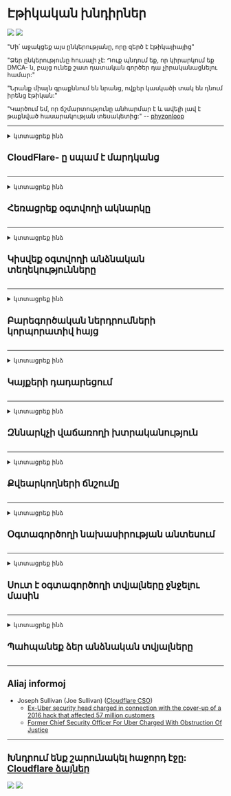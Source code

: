 # Էթիկական խնդիրներ

![](https://codeberg.org/crimeflare/cloudflare-tor/media/branch/master/image/itsreallythatbad.jpg)
![](https://codeberg.org/crimeflare/cloudflare-tor/media/branch/master/image/telegram/c81238387627b4bfd3dcd60f56d41626.jpg)

"Մի՛ աջակցեք այս ընկերությանը, որը զերծ է էթիկայիայից"

"Ձեր ընկերությունը հուսալի չէ: Դուք պնդում եք, որ կիրարկում եք DMCA- ն, բայց ունեք շատ դատական ​​գործեր դա չիրականացնելու համար:"

"Նրանք միայն գրաքննում են նրանց, ովքեր կասկածի տակ են դնում իրենց էթիկան:"

"Կարծում եմ, որ ճշմարտությունը անհարմար է և ավելի լավ է թաքնված հասարակության տեսակետից:"  -- [phyzonloop](https://twitter.com/phyzonloop)


---


<details>
<summary>կտտացրեք ինձ

## CloudFlare- ը սպամ է մարդկանց
</summary>


Cloudflare- ը սպամ-նամակներ է ուղարկում ոչ Cloudflare օգտագործողներին:

- Միայն էլ-նամակներ ուղարկեք այն բաժանորդներին, ովքեր մուտք են գործել
- Երբ օգտագործողը ասում է «կանգ», ապա դադարեցրեք էլ

Դա այդքան պարզ է: Բայց Cloudflare- ը կարևոր չէ:
Cloudflare- ն ասաց, որ իրենց ծառայությունից օգտվելը կարող է կանգնեցնել բոլոր սպամերը կամ հարձակվողները:
Ինչպե՞ս կարող ենք դադարեցնել Cloudflare- ը ՝ առանց Cloudflare- ի ակտիվացման:


| 🖼 | 🖼 |
| --- | --- |
| ![](https://codeberg.org/crimeflare/cloudflare-tor/media/branch/master/image/cfspam01.jpg) | ![](https://codeberg.org/crimeflare/cloudflare-tor/media/branch/master/image/cfspam03.jpg) |
| ![](https://codeberg.org/crimeflare/cloudflare-tor/media/branch/master/image/cfspam02.jpg) | ![](https://codeberg.org/crimeflare/cloudflare-tor/media/branch/master/image/cfspambrittany.jpg)<br>![](https://codeberg.org/crimeflare/cloudflare-tor/media/branch/master/image/cfspamtwtr.jpg) |

</details>

---

<details>
<summary>կտտացրեք ինձ

## Հեռացրեք օգտվողի ակնարկը
</summary>


Cloudflare- ի գրաքննիչի բացասական ակնարկները:
Եթե ​​Twitter- ում փակցնում եք հակահայկական Cloudflare տեքստ, հնարավորություն ունեք Cloudflare- ի աշխատակցից պատասխան ստանալ «Ոչ, դա չէ» հաղորդագրությամբ:
Եթե ​​ցանկացած ակնարկ կայքում բացասական ակնարկ եք փակցնում, ապա նրանք կփորձեն այն գրաքննության ենթարկել:


| 🖼 | 🖼 |
| --- | --- |
| ![](https://codeberg.org/crimeflare/cloudflare-tor/media/branch/master/image/cfcenrev_01.jpg)<br>![](https://codeberg.org/crimeflare/cloudflare-tor/media/branch/master/image/cfcenrev_02.jpg) | ![](https://codeberg.org/crimeflare/cloudflare-tor/media/branch/master/image/cfcenrev_03.jpg) |

</details>

---

<details>
<summary>կտտացրեք ինձ

## Կիսվեք օգտվողի անձնական տեղեկությունները
</summary>


Cloudflare- ը զանգվածային ոտնձգությունների խնդիր ունի:
Cloudflare- ը կիսում է հյուրընկալվող կայքերից դժգոհողների անձնական տվյալները:
Նրանք երբեմն խնդրում են ձեզ տրամադրել ձեր իսկական ID- ն:
Եթե ​​չեք ուզում ոտնձգություններ, հարձակման ենթարկվել, փոխանակվել կամ սպանվել, ավելի լավ է հեռու մնալ Cloudflared կայքերից:


| 🖼 | 🖼 |
| --- | --- |
| ![](https://codeberg.org/crimeflare/cloudflare-tor/media/branch/master/image/cfdox_what.jpg) | ![](https://codeberg.org/crimeflare/cloudflare-tor/media/branch/master/image/cfdox_swat.jpg) |
| ![](https://codeberg.org/crimeflare/cloudflare-tor/media/branch/master/image/cfdox_kill.jpg) | ![](https://codeberg.org/crimeflare/cloudflare-tor/media/branch/master/image/cfdox_threat.jpg) |
| ![](https://codeberg.org/crimeflare/cloudflare-tor/media/branch/master/image/cfdox_dox.jpg) | ![](https://codeberg.org/crimeflare/cloudflare-tor/media/branch/master/image/cfdox_ex1.jpg)<br>![](https://codeberg.org/crimeflare/cloudflare-tor/media/branch/master/image/cfdox_ex2.jpg) |

</details>

---

<details>
<summary>կտտացրեք ինձ

## Բարեգործական ներդրումների կորպորատիվ հայց
</summary>


CloudFlare- ը բարեգործական ներդրումներ է խնդրում:
Միանգամայն զղջում է, որ ամերիկյան կորպորացիան բարեգործություն կխնդրեր ոչ առևտրային կազմակերպությունների կողքին, որոնք լավ պատճառներ ունեն:
Եթե ​​ցանկանում եք արգելափակել մարդկանց կամ վատնել այլ մարդկանց ժամանակը, գուցե ցանկանաք պատվիրել մի քանի պիցցա Cloudflare- ի աշխատակիցների համար:


![](https://codeberg.org/crimeflare/cloudflare-tor/media/branch/master/image/cfdonate.jpg)

</details>

---

<details>
<summary>կտտացրեք ինձ

## Կայքերի դադարեցում
</summary>


Ի՞նչ եք անելու, եթե ձեր կայքը հանկարծակի իջնի:
Տեղեկություններ կան, որ Cloudflare- ը ջնջում է օգտվողի կազմաձևումը կամ դադարեցնում է ծառայությունը ՝ առանց որևէ նախազգուշացման, լուռ:
Մենք առաջարկում ենք գտնել ավելի լավ մատակարար:

![](https://codeberg.org/crimeflare/cloudflare-tor/media/branch/master/image/cftmnt.jpg)

</details>

---

<details>
<summary>կտտացրեք ինձ

## Զննարկչի վաճառողի խտրականություն
</summary>


CloudFlare- ը արտոնյալ վերաբերմունք է ցուցաբերում Firefox- ով օգտագործողներին ՝ միաժամանակ թշնամական վերաբերմունք ցուցաբերելով Tor- ի ոչ Tor-Browser- ի օգտագործողներին:
Tor օգտագործողները, ովքեր արդարացիորեն հրաժարվում են ոչ-անվճար javascript- ի կատարումից, ստանում են նաև թշնամական վերաբերմունք:
Մուտքի այս անհավասարությունը ցանցի չեզոքության չարաշահման և ուժի չարաշահումն է:

![](https://codeberg.org/crimeflare/cloudflare-tor/media/branch/master/image/browdifftbcx.gif)

- Ձախ ՝ Tor զննարկիչ, աջ ՝ Chrome: Նույն IP հասցեն:

![](https://codeberg.org/crimeflare/cloudflare-tor/media/branch/master/image/browserdiff.jpg)

- Ձախ. Tor Browser Javascript- ը անջատված է, cookie- ն միացված է
- Աջ. Chrome Javascript- ը միացված է, Cookie- ն անջատված է

![](https://codeberg.org/crimeflare/cloudflare-tor/media/branch/master/image/cfsiryoublocked.jpg)

- QuteBrowser (փոքր զննարկիչ) առանց Tor- ի (Clearnet IP)

| ***Բրաուզերը*** | ***Մուտքի բուժում*** |
| --- | --- |
| Tor Browser (Javascript- ը միացված է) | մուտքը թույլատրված է |
| Firefox (Javascript- ը միացված է) | մուտքը քայքայված է |
| Chromium (Javascript- ը միացված է) | մուտքը քայքայված է |
| Chromium or Firefox (Javascript- ը անջատված է) | մուտքն արգելված է |
| Chromium or Firefox (Cookie- ն անջատված է) | մուտքն արգելված է |
| QuteBrowser | մուտքն արգելված է |
| lynx | մուտքն արգելված է |
| w3m | մուտքն արգելված է |
| wget | մուտքն արգելված է |


Ինչու՞ չկիրառել Աուդիո կոճակը ՝ հեշտ մարտահրավեր լուծելու համար:

Այո, կա աուդիո կոճակ, բայց այն միշտ չէ, որ աշխատում է Tor- ի վրա:
Դուք կստանաք այս հաղորդագրությունը, երբ կտտացրեք այն:

```
Փորձեք ավելի ուշ
Ձեր համակարգիչը կամ ցանցը կարող են ուղարկել ավտոմատացված հարցումներ:
Մեր օգտվողներին պաշտպանելու համար մենք չենք կարող այժմ մշակել ձեր հարցումը:
Լրացուցիչ մանրամասների համար այցելեք մեր օգնության էջը
```

</details>

---

<details>
<summary>կտտացրեք ինձ

## Քվեարկողների ճնշումը
</summary>


ԱՄՆ նահանգներում ընտրողները գրանցում են քվեարկելու վերջապես պետքարտուղարի կայքի միջոցով իրենց բնակության վիճակում:
Հանրապետությունում վերահսկվող պետական ​​քարտուղարության գրասենյակները զբաղվում են ընտրողների ճնշմամբ ՝ Cloudflare- ի միջոցով վստահելով պետական ​​քարտուղարի կայքը:
Cloudflare- ի կողմից Tor- ի օգտագործողների թշնամական վերաբերմունքը, MITM- ի նրա դիրքը որպես կենտրոնացված գլոբալ հսկողության կետ և դրա վնասակար դերը ընդհանուր առմամբ ստիպում է հեռանկարային ընտրողներին չցանկանալ գրանցվել:
Մասնավորապես, լիբերալները հակված են գրավել գաղտնիությունը:
Ընտրողների գրանցման ձևերը հավաքում են զգայուն տեղեկություններ ընտրողի քաղաքական հենվելու, անձնական ֆիզիկական հասցեի, սոցիալական ապահովության համարի և ծննդյան ամսաթվի մասին:
Պետությունների մեծ մասը միայն այդ տեղեկատվության ենթաբաժինը հանրայնացնում է, բայց Cloudflare- ը տեսնում է այդ ամբողջ տեղեկատվությունը, երբ ինչ-որ մեկը գրանցում է քվեարկել:

Նկատի ունեցեք, որ թղթի գրանցումը չի շրջանցում Cloudflare- ը, քանի որ տվյալների գաղտնագրման պետական ​​քարտուղարի աշխատողները, ամենայն հավանականությամբ, կօգտագործեն Cloudflare կայքը ՝ տվյալները մուտքագրելու համար:

| 🖼 | 🖼 |
| --- | --- |
| ![](https://codeberg.org/crimeflare/cloudflare-tor/media/branch/master/image/cfvotm_01.jpg) | ![](https://codeberg.org/crimeflare/cloudflare-tor/media/branch/master/image/cfvotm_02.jpg) |

- Change.org- ը հայտնի կայք է ՝ ձայներ հավաքելու և գործողություններ ձեռնարկելու համար:
“մարդիկ ամենուր սկսում են արշավներ, համախմբում են աջակիցներին և աշխատում են որոշումներ կայացողների հետ ՝ լուծումներ տանելու համար:”
Դժբախտաբար, շատ մարդիկ չեն կարող դիտել change.org- ը Cloudflare- ի ագրեսիվ ֆիլտրի պատճառով:
Նրանց արգելափակվում է ստորագրահավաքի ստորագրումը ՝ դրանով իսկ բացառելով դրանք ժողովրդավարական գործընթացից:
OpenPetition- ի նման այլ ոչ ամպամած պլատֆորմի օգտագործումը օգնում է լուծել խնդիրը:

| 🖼 | 🖼 |
| --- | --- |
| ![](https://codeberg.org/crimeflare/cloudflare-tor/media/branch/master/image/changeorgasn.jpg) | ![](https://codeberg.org/crimeflare/cloudflare-tor/media/branch/master/image/changeorgtor.jpg) |

- Cloudflare- ի «Աթենյան նախագիծը» առաջարկում է ձեռնարկությունների մակարդակի անվճար պաշտպանություն պետական ​​և տեղական ընտրական կայքերում:
Նրանք ասացին, որ «իրենց ընտրողները կարող են մուտք ունենալ ընտրական տեղեկատվություն և ընտրողների գրանցում», բայց սա սուտ է, քանի որ շատերը պարզապես չեն կարողանում թերթել կայքը:

</details>

---

<details>
<summary>կտտացրեք ինձ

## Օգտագործողի նախասիրության անտեսում
</summary>


Եթե ​​ինչ-որ բան եք հրաժարվում, ակնկալում եք, որ դրա մասին էլ-նամակ չեք ստանում:
Cloudflare- ը անտեսում է օգտագործողի նախընտրությունը և տվյալների փոխանցում երրորդ կողմի կորպորացիաներին `առանց հաճախորդի համաձայնության:
Եթե ​​դուք օգտագործում եք իրենց անվճար պլանը, նրանք երբեմն էլ-նամակ են ուղարկում ձեզ ՝ խնդրելով գնել ամսական բաժանորդագրություն:

![](https://codeberg.org/crimeflare/cloudflare-tor/media/branch/master/image/cfviopl_tp.jpg)

</details>

---

<details>
<summary>կտտացրեք ինձ

## Սուտ է օգտագործողի տվյալները ջնջելու մասին
</summary>


Համաձայն այս նախկին cloudflare հաճախորդի բլոգի ՝ Cloudflare- ը ստում է հաշիվները ջնջելու մասին:
Այժմ շատ ընկերություններ պահում են ձեր տվյալները ձեր հաշիվը փակելուց կամ հեռացնելուց հետո:
Լավ ընկերությունների մեծ մասը դա նշում է իրենց գաղտնիության քաղաքականության մեջ:
Cloudflare? Ոչ:

```
2019-08-05 CloudFlare- ն ինձ հաստատեց, որ նրանք հանեցին իմ հաշիվը:
2019-10-02 Ես CloudFlare- ից նամակ ստացա ՝ «քանի որ հաճախորդ եմ»
```

Cloudflare- ը չգիտեր «հեռացնել» բառի մասին:
Եթե ​​այն իսկապես հանված է, ինչու՞ է այդ նախկին հաճախորդը էլեկտրոնային նամակ ստացել:
Նա նաև նշեց, որ Cloudflare- ի գաղտնիության քաղաքականությունը դրա մասին չի նշում:

```
Նրանց նոր գաղտնիության քաղաքականությունը չի նշում մեկ տարվա ընթացքում տվյալների պահպանման մասին:
```

![](https://codeberg.org/crimeflare/cloudflare-tor/media/branch/master/image/cfviopl_notdel.jpg)

Ինչպե՞ս կարող եք վստահել Cloudflare- ին, եթե նրանց գաղտնիության քաղաքականությունը ՍԻՄ է:

</details>

---

<details>
<summary>կտտացրեք ինձ

## Պահպանեք ձեր անձնական տվյալները
</summary>


Cloudflare հաշիվը ջնջելը ծանր մակարդակ է:

```
Ներկայացրեք աջակցության տոմս ՝ օգտագործելով «Հաշիվ» կատեգորիայում,
և պահանջեք հաշվի ջնջում հաղորդագրության մարմնում:
Delնջումը հայցելուց առաջ դուք չպետք է ունենաք ձեր հաշվին կցված տիրույթներ կամ կրեդիտ քարտեր:
```

Դուք կստանաք այս հաստատման էլ.

![](https://codeberg.org/crimeflare/cloudflare-tor/media/branch/master/image/cf_deleteandkeep.jpg)

«Մենք սկսել ենք մշակել ձեր ջնջման հայցը», բայց «Մենք կշարունակենք պահել ձեր անձնական տվյալները»:

Կարո՞ղ եք «վստահել» դրան:

</details>

---

## Aliaj informoj

- Joseph Sullivan (Joe Sullivan) ([Cloudflare CSO](https://twitter.com/eastdakota/status/1296522269313785862))
  - [Ex-Uber security head charged in connection with the cover-up of a 2016 hack that affected 57 million customers](https://www.businessinsider.com/uber-data-hack-security-head-joe-sullivan-charged-cover-up-2020-8)
  - [Former Chief Security Officer For Uber Charged With Obstruction Of Justice](https://www.justice.gov/usao-ndca/pr/former-chief-security-officer-uber-charged-obstruction-justice)


---

## Խնդրում ենք շարունակել հաջորդ էջը:   [Cloudflare ձայներ](../PEOPLE.md)

![](https://codeberg.org/crimeflare/cloudflare-tor/media/branch/master/image/freemoldybread.jpg)
![](https://codeberg.org/crimeflare/cloudflare-tor/media/branch/master/image/cfisnotanoption.jpg)

